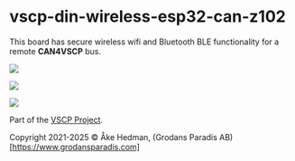 # vscp-din-wireless-esp32-can-z102

This board has secure wireless wifi and Bluetooth BLE functionality for a remote **CAN4VSCP** bus.

![](images/schema-rev-b.png)

![](images/front_flat_rev_b.png)

![](images/bottom_flat_rev_b.png)


Part of the [VSCP Project](https://www.vscp.org).

Copyright 2021-2025 © Åke Hedman, (Grodans Paradis AB)[https://www.grodansparadis.com]


